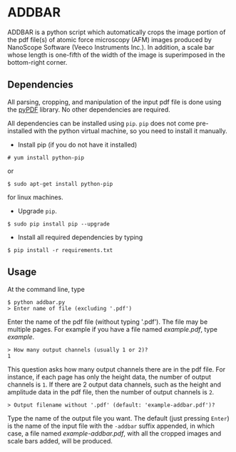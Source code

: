 ADDBAR
======

ADDBAR is a python script which automatically crops the image portion of the pdf
file(s) of atomic force microscopy (AFM) images produced by NanoScope Software
(Veeco Instruments Inc.). In addition, a scale bar whose length is one-fifth of
the width of the image is superimposed in the bottom-right corner.


Dependencies
------------

All parsing, cropping, and manipulation of the input pdf file is done using the
[pyPDF](http://pybrary.net/pyPdf/) library. No other dependencies are required. 

All dependencies can be installed using `pip`. `pip` does not come pre-installed  with the python virtual machine, so you need to install it manually.

* Install pip (if you do not have it installed)

`# yum install python-pip`
	
or 

`$ sudo apt-get install python-pip`
	
for linux machines.

* Upgrade `pip`.

`$ sudo pip install pip --upgrade`

* Install all required dependencies by typing
   
`$ pip install -r requirements.txt`


Usage
-----

At the command line, type

```
$ python addbar.py
> Enter name of file (excluding '.pdf')
```

Enter the name of the pdf file (without typing '.pdf'). The file may be multiple
pages. For example if you have a file named *example.pdf*, type *example*.

```
> How many output channels (usually 1 or 2)?
1
```

This question asks how many output channels there are in the pdf file. For
instance, if each page has only the height data, the number of output channels
is `1`. If there are 2 output data channels, such as the height and amplitude
data in the pdf file, then the number of output channels is `2`.

```
> Output filename without '.pdf' (default: 'example-addbar.pdf')?
```

Type the name of the output file you want. The default (just pressing `Enter`)
is the name of the input file with the `-addbar` suffix appended, in which
case, a file named *example-addbar.pdf*, with all the cropped images and scale
bars added, will be produced.
